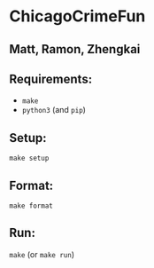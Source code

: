 # ChicagoCrimeFun
## Matt, Ramon, Zhengkai

## Requirements:
* `make`
* `python3` (and `pip`)

## Setup:
`make setup`

## Format:
`make format`

## Run:
`make` (or `make run`)